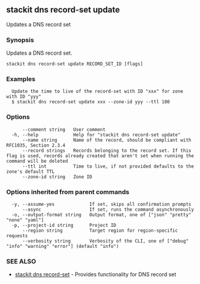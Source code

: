 ## stackit dns record-set update

Updates a DNS record set

### Synopsis

Updates a DNS record set.

```
stackit dns record-set update RECORD_SET_ID [flags]
```

### Examples

```
  Update the time to live of the record-set with ID "xxx" for zone with ID "yyy"
  $ stackit dns record-set update xxx --zone-id yyy --ttl 100
```

### Options

```
      --comment string   User comment
  -h, --help             Help for "stackit dns record-set update"
      --name string      Name of the record, should be compliant with RFC1035, Section 2.3.4
      --record strings   Records belonging to the record set. If this flag is used, records already created that aren't set when running the command will be deleted
      --ttl int          Time to live, if not provided defaults to the zone's default TTL
      --zone-id string   Zone ID
```

### Options inherited from parent commands

```
  -y, --assume-yes             If set, skips all confirmation prompts
      --async                  If set, runs the command asynchronously
  -o, --output-format string   Output format, one of ["json" "pretty" "none" "yaml"]
  -p, --project-id string      Project ID
      --region string          Target region for region-specific requests
      --verbosity string       Verbosity of the CLI, one of ["debug" "info" "warning" "error"] (default "info")
```

### SEE ALSO

* [stackit dns record-set](./stackit_dns_record-set.md)	 - Provides functionality for DNS record set

